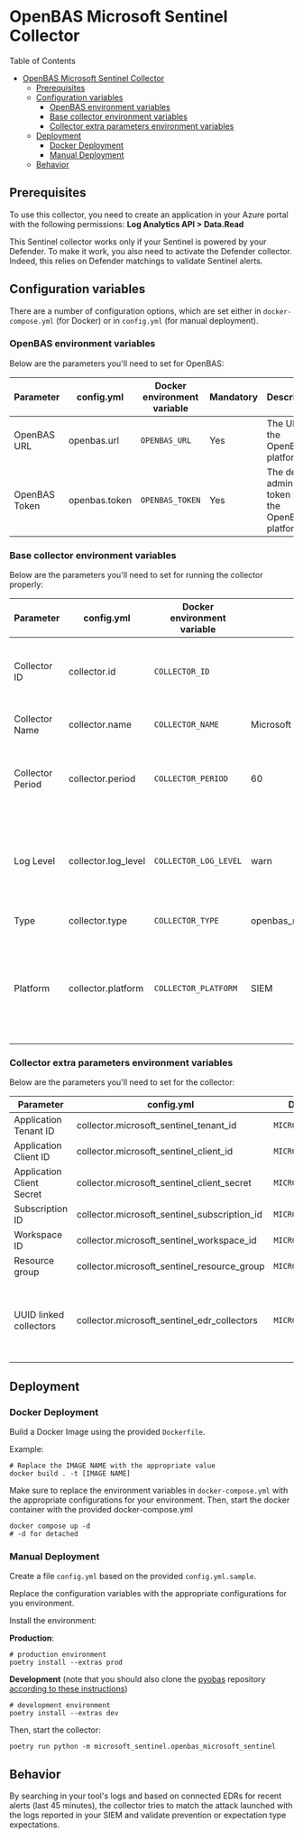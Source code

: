 # OpenBAS Microsoft Sentinel Collector

Table of Contents

- [OpenBAS Microsoft Sentinel Collector](#openbas-microsoft-sentinel-collector)
    - [Prerequisites](#prerequisites)
    - [Configuration variables](#configuration-variables)
        - [OpenBAS environment variables](#openbas-environment-variables)
        - [Base collector environment variables](#base-collector-environment-variables)
        - [Collector extra parameters environment variables](#collector-extra-parameters-environment-variables)
    - [Deployment](#deployment)
        - [Docker Deployment](#docker-deployment)
        - [Manual Deployment](#manual-deployment)
    - [Behavior](#behavior)

## Prerequisites

To use this collector, you need to create an application in your Azure portal with the following permissions:
**Log Analytics API > Data.Read**

This Sentinel collector works only if your Sentinel is powered by your Defender. To make it work, you also need to
activate the Defender collector.
Indeed, this relies on Defender matchings to validate Sentinel alerts.

## Configuration variables

There are a number of configuration options, which are set either in `docker-compose.yml` (for Docker) or
in `config.yml` (for manual deployment).

### OpenBAS environment variables

Below are the parameters you'll need to set for OpenBAS:

| Parameter     | config.yml    | Docker environment variable | Mandatory | Description                                          |
|---------------|---------------|-----------------------------|-----------|------------------------------------------------------|
| OpenBAS URL   | openbas.url   | `OPENBAS_URL`               | Yes       | The URL of the OpenBAS platform.                     |
| OpenBAS Token | openbas.token | `OPENBAS_TOKEN`             | Yes       | The default admin token set in the OpenBAS platform. |

### Base collector environment variables

Below are the parameters you'll need to set for running the collector properly:

| Parameter        | config.yml          | Docker environment variable   | Default                    | Mandatory | Description                                                                                   |
|------------------|---------------------|-------------------------------|----------------------------|-----------|-----------------------------------------------------------------------------------------------|
| Collector ID     | collector.id        | `COLLECTOR_ID`                |                            | Yes       | A unique `UUIDv4` identifier for this collector instance.                                     |
| Collector Name   | collector.name      | `COLLECTOR_NAME`              | Microsoft Sentinel         | No        | Name of the collector.                                                                        |
| Collector Period | collector.period    | `COLLECTOR_PERIOD`            | 60                         | No        | The time interval at which your collector will run (int, seconds).                            |
| Log Level        | collector.log_level | `COLLECTOR_LOG_LEVEL`         | warn                       | No        | Determines the verbosity of the logs. Options are `debug`, `info`, `warn`, or `error`.        |
| Type             | collector.type      | `COLLECTOR_TYPE`              | openbas_microsoft_sentinel | No        | Type of the collector                                                                         |
| Platform         | collector.platform  | `COLLECTOR_PLATFORM`          | SIEM                       | No        | Type of security platform this collector works for. One of: `EDR, XDR, SIEM, SOAR, NDR, ISPM` |

### Collector extra parameters environment variables

Below are the parameters you'll need to set for the collector:

| Parameter                 | config.yml                                   | Docker environment variable          | Default | Mandatory | Description                                                                  |
|---------------------------|----------------------------------------------|--------------------------------------|---------|-----------|------------------------------------------------------------------------------|
| Application Tenant ID     | collector.microsoft_sentinel_tenant_id       | `MICROSOFT_SENTINEL_TENANT_ID`       |         | Yes       |                                                                              |
| Application Client ID     | collector.microsoft_sentinel_client_id       | `MICROSOFT_SENTINEL_CLIENT_ID`       |         | Yes       |                                                                              |
| Application Client Secret | collector.microsoft_sentinel_client_secret   | `MICROSOFT_SENTINEL_CLIENT_SECRET`   |         | Yes       |                                                                              |
| Subscription ID           | collector.microsoft_sentinel_subscription_id | `MICROSOFT_SENTINEL_SUBSCRIPTION_ID` |         | Yes       |                                                                              |
| Workspace ID              | collector.microsoft_sentinel_workspace_id    | `MICROSOFT_SENTINEL_WORKSPACE_ID`    |         | Yes       |                                                                              |
| Resource group            | collector.microsoft_sentinel_resource_group  | `MICROSOFT_SENTINEL_RESOURCE_GROUP`  |         | Yes       |                                                                              |
| UUID linked collectors    | collector.microsoft_sentinel_edr_collectors  | `MICROSOFT_SENTINEL_EDR_COLLECTORS`  |         | Yes       | The list of collector UUIDs is sourced from the EDR collectors' deployments. |

## Deployment

### Docker Deployment

Build a Docker Image using the provided `Dockerfile`.

Example:

```shell
# Replace the IMAGE NAME with the appropriate value
docker build . -t [IMAGE NAME]
```

Make sure to replace the environment variables in `docker-compose.yml` with the appropriate configurations for your
environment. Then, start the docker container with the provided docker-compose.yml

```shell
docker compose up -d
# -d for detached
```

### Manual Deployment

Create a file `config.yml` based on the provided `config.yml.sample`.

Replace the configuration variables with the appropriate configurations for
you environment.

Install the environment:

**Production**:
```shell
# production environment
poetry install --extras prod
```

**Development** (note that you should also clone the [pyobas](OpenBAS-Platform/client-python) repository [according to
these instructions](../README.md#simultaneous-development-on-pyobas-and-a-collector))
```shell
# development environment
poetry install --extras dev
```

Then, start the collector:

```shell
poetry run python -m microsoft_sentinel.openbas_microsoft_sentinel
```

## Behavior

By searching in your tool's logs and based on connected EDRs for recent alerts (last 45 minutes), the collector tries to
match the attack launched with the
logs reported in your SIEM and validate prevention or expectation type expectations.